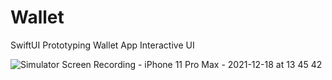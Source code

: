 # Wallet
SwiftUI Prototyping Wallet App Interactive UI

![Simulator Screen Recording - iPhone 11 Pro Max - 2021-12-18 at 13 45 42](https://user-images.githubusercontent.com/91129638/146638270-1b25268c-a9d1-4127-b740-793594b46a8b.gif)
